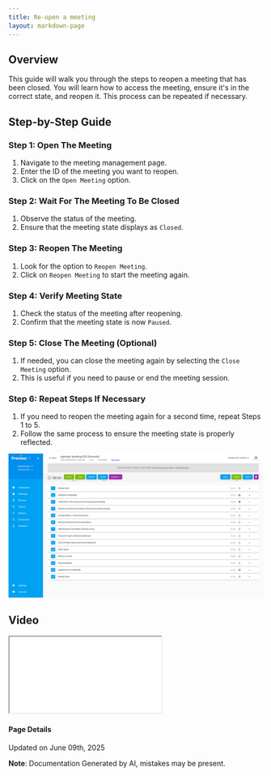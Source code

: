 ```yaml
---
title: Re-open a meeting
layout: markdown-page
---
```

## Overview

This guide will walk you through the steps to reopen a meeting that has been closed. You will learn how to access the meeting, ensure it's in the correct state, and reopen it. This process can be repeated if necessary.

## Step-by-Step Guide

### Step 1: Open The Meeting

1. Navigate to the meeting management page.
2. Enter the ID of the meeting you want to reopen.
3. Click on the `Open Meeting` option.

### Step 2: Wait For The Meeting To Be Closed

1. Observe the status of the meeting.
2. Ensure that the meeting state displays as `Closed`. 

### Step 3: Reopen The Meeting

1. Look for the option to `Reopen Meeting`.
2. Click on `Reopen Meeting` to start the meeting again.

### Step 4: Verify Meeting State

1. Check the status of the meeting after reopening.
2. Confirm that the meeting state is now `Paused`.

### Step 5: Close The Meeting (Optional)

1. If needed, you can close the meeting again by selecting the `Close Meeting` option.
2. This is useful if you need to pause or end the meeting session. 

### Step 6: Repeat Steps If Necessary

1. If you need to reopen the meeting again for a second time, repeat Steps 1 to 5.
2. Follow the same process to ensure the meeting state is properly reflected. 

![Image](../media\meetings\re_open_a_meeting\Re_open_a_meeting_1.png)


## Video 
<div class="container my-5">
	<div class="embed-responsive embed-responsive-16by9">
		<iframe class="embed-responsive-item" src="..\media\meetings\re_open_a_meeting\Re_open_a_meeting.webm" allowfullscreen></iframe>
	</div>
</div>



#### Page Details
Updated on June 09th, 2025

**Note**: Documentation Generated by AI, mistakes may be present.